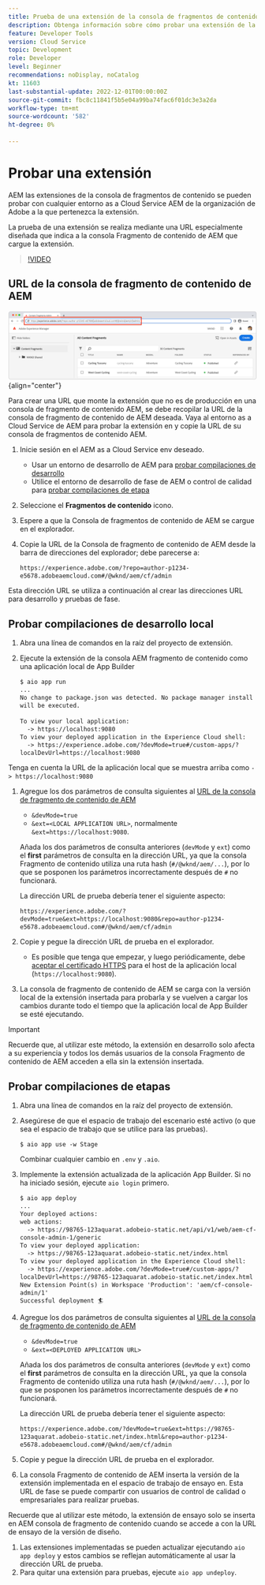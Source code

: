 ```yaml
---
title: Prueba de una extensión de la consola de fragmentos de contenido de AEM
description: Obtenga información sobre cómo probar una extensión de la consola de fragmentos de contenido AEM antes de implementarla en producción.
feature: Developer Tools
version: Cloud Service
topic: Development
role: Developer
level: Beginner
recommendations: noDisplay, noCatalog
kt: 11603
last-substantial-update: 2022-12-01T00:00:00Z
source-git-commit: fbc8c11841f5b5e04a99ba74fac6f01dc3e3a2da
workflow-type: tm+mt
source-wordcount: '582'
ht-degree: 0%

---
```



# Probar una extensión

AEM las extensiones de la consola de fragmentos de contenido se pueden probar con cualquier entorno as a Cloud Service AEM de la organización de Adobe a la que pertenezca la extensión.

La prueba de una extensión se realiza mediante una URL especialmente diseñada que indica a la consola Fragmento de contenido de AEM que cargue la extensión.

>[!VIDEO](https://video.tv.adobe.com/v/3412877/?quality=12&learn=on)

## URL de la consola de fragmento de contenido de AEM

![URL de la consola de fragmento de contenido de AEM](./assets/test/content-fragment-console-url.png){align="center"}

Para crear una URL que monte la extensión que no es de producción en una consola de fragmento de contenido AEM, se debe recopilar la URL de la consola de fragmento de contenido de AEM deseada. Vaya al entorno as a Cloud Service de AEM para probar la extensión en y copie la URL de su consola de fragmentos de contenido AEM.

1. Inicie sesión en el AEM as a Cloud Service env deseado.

   + Usar un entorno de desarrollo de AEM para [probar compilaciones de desarrollo](#testing-development-builds)
   + Utilice el entorno de desarrollo de fase de AEM o control de calidad para [probar compilaciones de etapa](#testing-stage-builds)

1. Seleccione el __Fragmentos de contenido__ icono.
1. Espere a que la Consola de fragmentos de contenido de AEM se cargue en el explorador.
1. Copie la URL de la Consola de fragmento de contenido de AEM desde la barra de direcciones del explorador; debe parecerse a:

   ```
   https://experience.adobe.com/?repo=author-p1234-e5678.adobeaemcloud.com#/@wknd/aem/cf/admin
   ```

Esta dirección URL se utiliza a continuación al crear las direcciones URL para desarrollo y pruebas de fase.

## Probar compilaciones de desarrollo local

1. Abra una línea de comandos en la raíz del proyecto de extensión.
1. Ejecute la extensión de la consola AEM fragmento de contenido como una aplicación local de App Builder

   ```shell
   $ aio app run
   ...
   No change to package.json was detected. No package manager install will be executed.
   
   To view your local application:
     -> https://localhost:9080
   To view your deployed application in the Experience Cloud shell:
     -> https://experience.adobe.com/?devMode=true#/custom-apps/?localDevUrl=https://localhost:9080
   ```

Tenga en cuenta la URL de la aplicación local que se muestra arriba como `-> https://localhost:9080`

1. Agregue los dos parámetros de consulta siguientes al [URL de la consola de fragmento de contenido de AEM](#aem-content-fragment-console-url)
   + `&devMode=true`
   + `&ext=<LOCAL APPLICATION URL>`, normalmente `&ext=https://localhost:9080`.

   Añada los dos parámetros de consulta anteriores (`devMode` y `ext`) como el __first__ parámetros de consulta en la dirección URL, ya que la consola Fragmento de contenido utiliza una ruta hash (`#/@wknd/aem/...`), por lo que se posponen los parámetros incorrectamente después de `#` no funcionará.

   La dirección URL de prueba debería tener el siguiente aspecto:

   ```
   https://experience.adobe.com/?devMode=true&ext=https://localhost:9080&repo=author-p1234-e5678.adobeaemcloud.com#/@wknd/aem/cf/admin
   ```

1. Copie y pegue la dirección URL de prueba en el explorador.

   + Es posible que tenga que empezar, y luego periódicamente, debe [aceptar el certificado HTTPS](https://developer.adobe.com/uix/docs/services/aem-cf-console-admin/extension-development/#accepting-the-certificate-first-time-users) para el host de la aplicación local (`https://localhost:9080`).

1. La consola de fragmento de contenido de AEM se carga con la versión local de la extensión insertada para probarla y se vuelven a cargar los cambios durante todo el tiempo que la aplicación local de App Builder se esté ejecutando.

>[!IMPORTANT]
>
>Recuerde que, al utilizar este método, la extensión en desarrollo solo afecta a su experiencia y todos los demás usuarios de la consola Fragmento de contenido de AEM acceden a ella sin la extensión insertada.


## Probar compilaciones de etapas

1. Abra una línea de comandos en la raíz del proyecto de extensión.
1. Asegúrese de que el espacio de trabajo del escenario esté activo (o que sea el espacio de trabajo que se utilice para las pruebas).

   ```shell
   $ aio app use -w Stage
   ```
   Combinar cualquier cambio en `.env` y `.aio`.
1. Implemente la extensión actualizada de la aplicación App Builder. Si no ha iniciado sesión, ejecute `aio login` primero.

   ```shell
   $ aio app deploy
   ...
   Your deployed actions:
   web actions:
     -> https://98765-123aquarat.adobeio-static.net/api/v1/web/aem-cf-console-admin-1/generic 
   To view your deployed application:
     -> https://98765-123aquarat.adobeio-static.net/index.html
   To view your deployed application in the Experience Cloud shell:
     -> https://experience.adobe.com/?devMode=true#/custom-apps/?localDevUrl=https://98765-123aquarat.adobeio-static.net/index.html
   New Extension Point(s) in Workspace 'Production': 'aem/cf-console-admin/1'
   Successful deployment 🏄
   ```

1. Agregue los dos parámetros de consulta siguientes al [URL de la consola de fragmento de contenido de AEM](#aem-content-fragment-console-url)
   + `&devMode=true`
   + `&ext=<DEPLOYED APPLICATION URL>`

   Añada los dos parámetros de consulta anteriores (`devMode` y `ext`) como el __first__ parámetros de consulta en la dirección URL, ya que la consola Fragmento de contenido utiliza una ruta hash (`#/@wknd/aem/...`), por lo que se posponen los parámetros incorrectamente después de `#` no funcionará.

   La dirección URL de prueba debería tener el siguiente aspecto:

   ```
   https://experience.adobe.com/?devMode=true&ext=https://98765-123aquarat.adobeio-static.net/index.html&repo=author-p1234-e5678.adobeaemcloud.com#/@wknd/aem/cf/admin
   ```

1. Copie y pegue la dirección URL de prueba en el explorador.
1. La consola Fragmento de contenido de AEM inserta la versión de la extensión implementada en el espacio de trabajo de ensayo en. Esta URL de fase se puede compartir con usuarios de control de calidad o empresariales para realizar pruebas.

Recuerde que al utilizar este método, la extensión de ensayo solo se inserta en AEM consola de fragmento de contenido cuando se accede a con la URL de ensayo de la versión de diseño.

1. Las extensiones implementadas se pueden actualizar ejecutando `aio app deploy` y estos cambios se reflejan automáticamente al usar la dirección URL de prueba.
1. Para quitar una extensión para pruebas, ejecute `aio app undeploy`.



